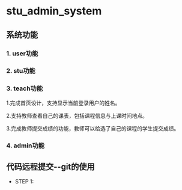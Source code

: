 # stu_admin_system

## 系统功能

### 1. user功能

### 2. stu功能

### 3. teach功能
1.完成首页设计，支持显示当前登录用户的姓名。

2.支持教师查看自己的课表，包括课程信息与上课时间地点。

3.完成教师提交成绩的功能，教师可以给选了自己的课程的学生提交成绩。
### 4. admin功能

## 代码远程提交--git的使用
- STEP 1:
